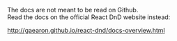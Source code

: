 The docs are not meant to be read on Github.  
Read the docs on the official React DnD website instead:

http://gaearon.github.io/react-dnd/docs-overview.html